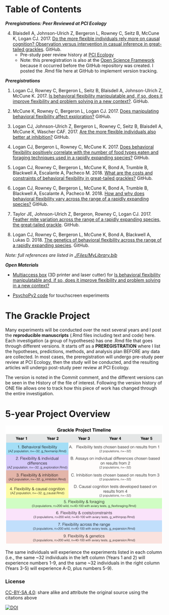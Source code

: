 # Table of Contents

***Preregistrations: Peer Reviewed at PCI Ecology***

4. Blaisdell A, Johnson-Ulrich Z, Bergeron L, Rowney C, Seitz B, McCune K, Logan CJ. 2017. [Do the more flexible individuals rely more on causal cognition? Observation versus intervention in casual inference in great-tailed grackles](https://github.com/corinalogan/grackles/blob/master/EasyToReadFiles/g_causal.md). GitHub.
   - Pre-study peer review history at [PCI Ecology](https://ecology.peercommunityin.org/public/rec?id=25&reviews=True)
   - Note: this preregistration is also at the [Open Science Framework](https://osf.io/g5tnh/) because it occurred before the GitHub repository was created. I posted the .Rmd file here at GitHub to implement version tracking. 

***Preregistrations***

1. Logan CJ, Rowney C, Bergeron L, Seitz B, Blaisdell A, Johnson-Ulrich Z, McCune K. 2017. [Is behavioral flexibility manipulatable and, if so, does it improve flexibility and problem solving in a new context?](https://github.com/corinalogan/grackles/blob/master/EasyToReadFiles/g_flexmanip.md). GitHub.

2. McCune K, Rowney C, Bergeron L, Logan CJ. 2017. [Does manipulating behavioral flexibility affect exploration?](https://github.com/corinalogan/grackles/blob/master/EasyToReadFiles/g_exploration.md) GitHub.

3. Logan CJ, Johnson-Ulrich Z, Bergeron L, Rowney C, Seitz B, Blaisdell A, McCune K, Wascher CAF. 2017. [Are the more flexible individuals also better at inhibition?](https://github.com/corinalogan/grackles/blob/master/EasyToReadFiles/g_inhibition.md) GitHub.

5. Logan CJ, Bergeron L, Rowney C, McCune K. 2017. [Does behavioral flexibility positively correlate with the number of food types eaten and foraging techniques used in a rapidly expanding species?](https://github.com/corinalogan/grackles/blob/master/EasyToReadFiles/g_flexforaging.md) GitHub.

6. Logan CJ, Rowney C, Bergeron L, McCune K, Bond A, Trumble B, Blackwell A, Escalante A, Pacheco M. 2018. [What are the costs and constraints of behavioral flexibility in great-tailed grackles?](https://github.com/corinalogan/grackles/blob/master/EasyToReadFiles/g_withinpop.md) GitHub.

7. Logan CJ, Rowney C, Bergeron L, McCune K, Bond A, Trumble B, Blackwell A, Escalante A, Pacheco M. 2018. [How and why does behavioral flexibility vary across the range of a rapidly expanding species?](https://github.com/corinalogan/grackles/blob/master/EasyToReadFiles/g_expansion.md) GitHub.

8. Taylor JE, Johnson-Ulrich Z, Bergeron, Rowney C, Logan CJ. 2017. [Feather mite variation across the range of a rapidly expanding species, the great-tailed grackle](https://github.com/corinalogan/grackles/blob/master/EasyToReadFiles/g_feathermites.md). GitHub.

9. Logan CJ, Rowney C, Bergeron L, McCune K, Bond A, Blackwell A, Lukas D. 2018. [The genetics of behavioral flexibility across the range of a rapidly expanding species](https://github.com/corinalogan/grackles/blob/master/EasyToReadFiles/g_flexgenes.md). GitHub.

*Note: full references are listed in [./Files/MyLibrary.bib](./MyLibrary.bib)*

***Open Materials***

- [Multiaccess box](https://github.com/corinalogan/grackles/tree/master/Files/MultiaccessBoxDesignFiles) (3D printer and laser cutter) for [Is behavioral flexibility manipulatable and, if so, does it improve flexibility and problem solving in a new context?](https://github.com/corinalogan/grackles/blob/master/EasyToReadFiles/g_flexmanip.md)

 - [PsychoPy2 code](https://github.com/corinalogan/grackles/tree/master/Files/TouchscreenPsychoPy2code) for touchscreen experiments

# The Grackle Project

Many experiments will be conducted over the next several years and I post the **reproducible manuscripts** (.Rmd files including text and code) here. Each investigation (a group of hypotheses) has one .Rmd file that goes through different versions. It starts off as a **PREREGISTRATION** where I list the hypotheses, predictions, methods, and analysis plan BEFORE any data are collected. In most cases, the preregistration will undergo pre-study peer review at PCI Ecology, then the study will be conducted, and the resulting articles will undergo post-study peer review at PCI Ecology.

The version is noted in the Commit comment, and the different versions can be seen in the History of the file of interest. Following the version history of ONE file allows one to track how this piece of work has changed through the entire investigation.

# 5-year Project Overview

<img src="./Files/GrackleProjectTimeline.png" width=500>

The same individuals will experience the experiments listed in each column (i.e., the same ~32 individuals in the left column (Years 1 and 2) will experience numbers 1-9, and the same ~32 individuals in the right column (Years 3-5) will experience A-D, plus numbers 5-9).

### License

[CC-BY-SA 4.0](https://creativecommons.org/licenses/by-sa/4.0/legalcode): share alike and attribute the original source using the citations above

[![DOI](https://zenodo.org/badge/109032304.svg)](https://zenodo.org/badge/latestdoi/109032304)
